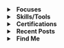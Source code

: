 <details>
  <summary><b>&nbsp;&nbsp;Focuses</b></summary>
  <br/>

 - Cybersecurity 
 - Open-Source Intelligence
 - Operations Security
 - Open-Source Software Development
</details> 

<details>
  <summary><b>&nbsp;&nbsp;Skills/Tools</b></summary>
  <br/>

 - Golang
 - HTML, CSS, & JS
 - Microsoft Office
 - Git 
 - VSCode
</details> 

<details>
  <summary><b>&nbsp;&nbsp;Certifications</b></summary>
  <br/>

 - Microsoft Office Specialist: Master
 - LE-1: Linux Essentials
</details> 


<details>
  <summary><b>&nbsp;&nbsp;Recent Posts</b></summary>
  <br>
  
 - **Bootleg Buskill** - An Improvised Buskill cable: [https://ax-i-om.github.io/posts/bootleg-buskill/](https://ax-i-om.github.io/posts/bootleg-buskill/)
 - **Vigor** - Leveraging paste sites as a medium for the discovery of objectionable and infringing materials.: [https://ax-i-om.github.io/posts/vigor/](https://ax-i-om.github.io/posts/vigor/)
</details>

<details>
  <summary><b>&nbsp;&nbsp;Find Me</b></summary>
  <br>
  
 - **Website**: https://ax-i-om.github.io
 - **TryHackMe**: https://tryhackme.com/p/axioom
 - **Revolt**: axiom#7452 | **Server**: [https://rvlt.gg/XTjxAVqt](https://rvlt.gg/XTjxAVqt)
 - **Email**: addressaxiom@pm.me
 - **PGP**: <br>
```

```
</details>
